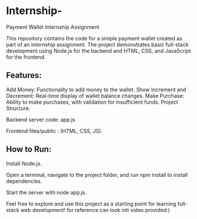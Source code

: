 # Internship-
Payment Wallet Internship Assignment

This repository contains the code for a simple payment wallet created as part of an internship assignment. The project demonstrates basic full-stack development using Node.js for the backend and HTML, CSS, and JavaScript for the frontend.

## Features:

Add Money: Functionality to add money to the wallet.
Show Increment and Decrement: Real-time display of wallet balance changes.
Make Purchase: Ability to make purchases, with validation for insufficient funds.
Project Structure:

Backend server code: app.js

Frontend files/public : (HTML, CSS, JS).
## How to Run:

Install Node.js.

Open a terminal, navigate to the project folder, and run npm install to install dependencies.

Start the server with node app.js.

Feel free to explore and use this project as a starting point for learning full-stack web development!
for reference can look inti video provided:)
